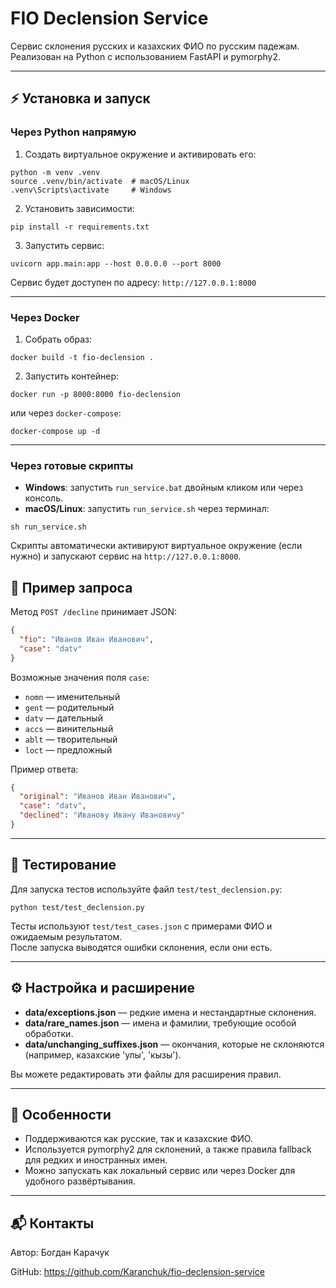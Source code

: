 # FIO Declension Service

Сервис склонения русских и казахских ФИО по русским падежам.  
Реализован на Python с использованием FastAPI и pymorphy2.  

---

## ⚡ Установка и запуск

### Через Python напрямую

1. Создать виртуальное окружение и активировать его:

```shell
python -m venv .venv
source .venv/bin/activate  # macOS/Linux
.venv\Scripts\activate     # Windows
```
2. Установить зависимости:

```shell
pip install -r requirements.txt
```

3. Запустить сервис:

```shell
uvicorn app.main:app --host 0.0.0.0 --port 8000
```

Сервис будет доступен по адресу: `http://127.0.0.1:8000`

---

### Через Docker
1. Собрать образ:

```shell
docker build -t fio-declension .
```

2. Запустить контейнер:
```shell
docker run -p 8000:8000 fio-declension
```

или через `docker-compose`:

```shell
docker-compose up -d
```

---
### Через готовые скрипты

- **Windows**: запустить `run_service.bat` двойным кликом или через консоль.  
- **macOS/Linux**: запустить `run_service.sh` через терминал:

```shell
sh run_service.sh
```

Скрипты автоматически активируют виртуальное окружение (если нужно) и запускают сервис на `http://127.0.0.1:8000`.

## 📝 Пример запроса

Метод `POST /decline` принимает JSON:
```json
{
  "fio": "Иванов Иван Иванович",
  "case": "datv"
}
```

Возможные значения поля `case`:

- `nomn` — именительный
- `gent` — родительный
- `datv` — дательный
- `accs` — винительный
- `ablt` — творительный
- `loct` — предложный

Пример ответа:

```json
{
  "original": "Иванов Иван Иванович",
  "case": "datv",
  "declined": "Иванову Ивану Ивановичу"
}
```

---

## 🧪 Тестирование

Для запуска тестов используйте файл `test/test_declension.py`:

```shell
python test/test_declension.py
```

Тесты используют `test/test_cases.json` с примерами ФИО и ожидаемым результатом.  
После запуска выводятся ошибки склонения, если они есть.

---

## ⚙️ Настройка и расширение

- **data/exceptions.json** — редкие имена и нестандартные склонения.  
- **data/rare_names.json** — имена и фамилии, требующие особой обработки.  
- **data/unchanging_suffixes.json** — окончания, которые не склоняются (например, казахские 'улы', 'кызы').  

Вы можете редактировать эти файлы для расширения правил.

---

## 📌 Особенности

- Поддерживаются как русские, так и казахские ФИО.  
- Используется pymorphy2 для склонений, а также правила fallback для редких и иностранных имен.  
- Можно запускать как локальный сервис или через Docker для удобного развёртывания.

---

## 📬 Контакты

Автор: Богдан Карачук

GitHub: https://github.com/Karanchuk/fio-declension-service
